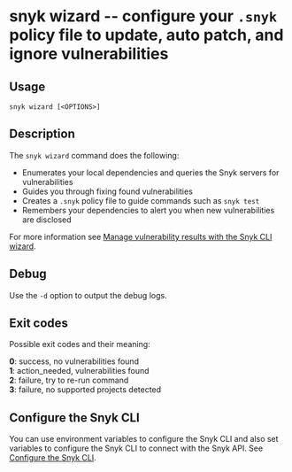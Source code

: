 # snyk wizard -- configure your `.snyk` policy file to update, auto patch, and ignore vulnerabilities

## Usage

`snyk wizard [<OPTIONS>]`

## Description

The `snyk wizard` command does the following:

- Enumerates your local dependencies and queries the Snyk servers for vulnerabilities
- Guides you through fixing found vulnerabilities
- Creates a `.snyk` policy file to guide commands such as `snyk test`
- Remembers your dependencies to alert you when new vulnerabilities are disclosed

For more information see [Manage vulnerability results with the Snyk CLI wizard](https://docs.snyk.io/features/snyk-cli/fix-vulnerabilities-from-the-cli/manage-vulnerability-results-with-the-snyk-cli-wizard).

## Debug

Use the `-d` option to output the debug logs.

## Exit codes

Possible exit codes and their meaning:

**0**: success, no vulnerabilities found<br />
**1**: action_needed, vulnerabilities found<br />
**2**: failure, try to re-run command<br />
**3**: failure, no supported projects detected<br />

## Configure the Snyk CLI

You can use environment variables to configure the Snyk CLI and also set variables to configure the Snyk CLI to connect with the Snyk API. See [Configure the Snyk CLI](https://docs.snyk.io/features/snyk-cli/configure-the-snyk-cli).
